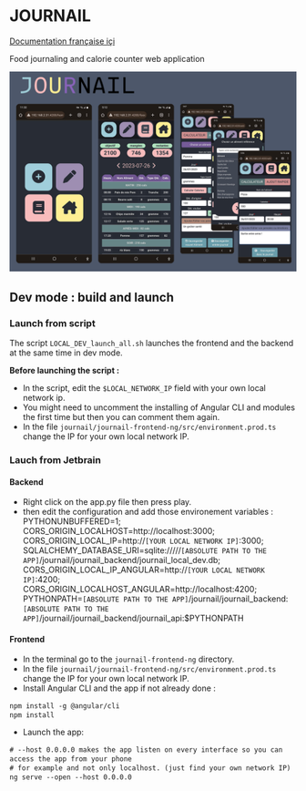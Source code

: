 # JOURNAIL
[Documentation française içi](README.md)

Food journaling and calorie counter web application

![Journail App](images/presentation.png)

## Dev mode : build and launch

### Launch from script

The script `LOCAL_DEV_launch_all.sh` launches the frontend and the backend at the same time in dev mode.

**Before launching the script :**  
- In the script, edit the `$LOCAL_NETWORK_IP` field with your own local network ip.  
- You might need to uncomment the installing of Angular CLI and modules the first time but then you can comment them again.  
- In the file `journail/journail-frontend-ng/src/environment.prod.ts` change the IP for your own local network IP.  

### Lauch from Jetbrain
#### Backend
- Right click on the app.py file then press play.
- then edit the configuration and add those environement variables :
PYTHONUNBUFFERED=1;  
CORS_ORIGIN_LOCALHOST=http://localhost:3000;  
CORS_ORIGIN_LOCAL_IP=http://`[YOUR LOCAL NETWORK IP]`:3000;   
SQLALCHEMY_DATABASE_URI=sqlite://///`[ABSOLUTE PATH TO THE APP]`/journail/journail_backend/journail_local_dev.db;  
CORS_ORIGIN_LOCAL_IP_ANGULAR=http://`[YOUR LOCAL NETWORK IP]`:4200;  
CORS_ORIGIN_LOCALHOST_ANGULAR=http://localhost:4200;  
PYTHONPATH=`[ABSOLUTE PATH TO THE APP]`/journail/journail_backend:`[ABSOLUTE PATH TO THE APP]`/journail/journail_backend/journail_api:$PYTHONPATH

#### Frontend
- In the terminal go to the `journail-frontend-ng` directory.  
- In the file `journail/journail-frontend-ng/src/environment.prod.ts` change the IP for your own local network IP.
- Install Angular CLI and the app if not already done :
```shell
npm install -g @angular/cli
npm install
```
- Launch the app:
```shell
# --host 0.0.0.0 makes the app listen on every interface so you can access the app from your phone 
# for example and not only localhost. (just find your own network IP)
ng serve --open --host 0.0.0.0
```